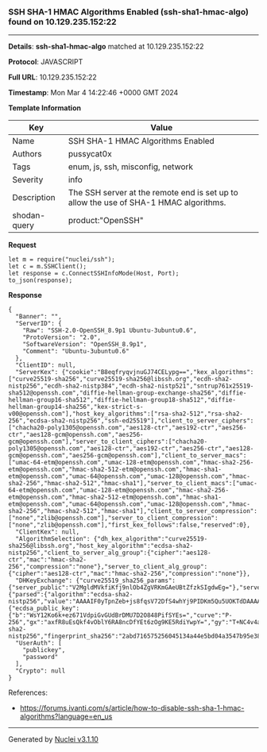 ### SSH SHA-1 HMAC Algorithms Enabled (ssh-sha1-hmac-algo) found on 10.129.235.152:22

----
**Details**: **ssh-sha1-hmac-algo** matched at 10.129.235.152:22

**Protocol**: JAVASCRIPT

**Full URL**: 10.129.235.152:22

**Timestamp**: Mon Mar 4 14:22:46 +0000 GMT 2024

**Template Information**

| Key | Value |
| --- | --- |
| Name | SSH SHA-1 HMAC Algorithms Enabled |
| Authors | pussycat0x |
| Tags | enum, js, ssh, misconfig, network |
| Severity | info |
| Description | The SSH server at the remote end is set up to allow the use of SHA-1 HMAC algorithms.<br> |
| shodan-query | product:"OpenSSH" |

**Request**
```http
let m = require("nuclei/ssh");
let c = m.SSHClient();
let response = c.ConnectSSHInfoMode(Host, Port);
to_json(response);
```

**Response**
```http
{
  "Banner": "",
  "ServerID": {
    "Raw": "SSH-2.0-OpenSSH_8.9p1 Ubuntu-3ubuntu0.6",
    "ProtoVersion": "2.0",
    "SoftwareVersion": "OpenSSH_8.9p1",
    "Comment": "Ubuntu-3ubuntu0.6"
  },
  "ClientID": null,
  "ServerKex": {"cookie":"B8eqfryqvjnuGJ74CELypg==","kex_algorithms":["curve25519-sha256","curve25519-sha256@libssh.org","ecdh-sha2-nistp256","ecdh-sha2-nistp384","ecdh-sha2-nistp521","sntrup761x25519-sha512@openssh.com","diffie-hellman-group-exchange-sha256","diffie-hellman-group16-sha512","diffie-hellman-group18-sha512","diffie-hellman-group14-sha256","kex-strict-s-v00@openssh.com"],"host_key_algorithms":["rsa-sha2-512","rsa-sha2-256","ecdsa-sha2-nistp256","ssh-ed25519"],"client_to_server_ciphers":["chacha20-poly1305@openssh.com","aes128-ctr","aes192-ctr","aes256-ctr","aes128-gcm@openssh.com","aes256-gcm@openssh.com"],"server_to_client_ciphers":["chacha20-poly1305@openssh.com","aes128-ctr","aes192-ctr","aes256-ctr","aes128-gcm@openssh.com","aes256-gcm@openssh.com"],"client_to_server_macs":["umac-64-etm@openssh.com","umac-128-etm@openssh.com","hmac-sha2-256-etm@openssh.com","hmac-sha2-512-etm@openssh.com","hmac-sha1-etm@openssh.com","umac-64@openssh.com","umac-128@openssh.com","hmac-sha2-256","hmac-sha2-512","hmac-sha1"],"server_to_client_macs":["umac-64-etm@openssh.com","umac-128-etm@openssh.com","hmac-sha2-256-etm@openssh.com","hmac-sha2-512-etm@openssh.com","hmac-sha1-etm@openssh.com","umac-64@openssh.com","umac-128@openssh.com","hmac-sha2-256","hmac-sha2-512","hmac-sha1"],"client_to_server_compression":["none","zlib@openssh.com"],"server_to_client_compression":["none","zlib@openssh.com"],"first_kex_follows":false,"reserved":0},
  "ClientKex": null,
  "AlgorithmSelection": {"dh_kex_algorithm":"curve25519-sha256@libssh.org","host_key_algorithm":"ecdsa-sha2-nistp256","client_to_server_alg_group":{"cipher":"aes128-ctr","mac":"hmac-sha2-256","compression":"none"},"server_to_client_alg_group":{"cipher":"aes128-ctr","mac":"hmac-sha2-256","compression":"none"}},
  "DHKeyExchange": {"curve25519_sha256_params":{"server_public":"V2MgldMVkfiKfj9nlOb4ZgVRKmGAeUBtZfzkSIgdwEg="},"server_signature":{"parsed":{"algorithm":"ecdsa-sha2-nistp256","value":"AAAAIF0yTpnZeb+js8fqsV72DfS4whYj9PIDKm5Qu5UOKTdDAAAAIQD36BYsotsjUwbhMxtRl56E4Pf5T+q/z1sdbiqDgkUt6w=="},"raw":"AAAAE2VjZHNhLXNoYTItbmlzdHAyNTYAAABJAAAAIF0yTpnZeb+js8fqsV72DfS4whYj9PIDKm5Qu5UOKTdDAAAAIQD36BYsotsjUwbhMxtRl56E4Pf5T+q/z1sdbiqDgkUt6w==","h":"EQgNxUMViRURY8S8tjXR2oLfgzWxMjXn93rq6GnnV80="},"server_host_key":{"ecdsa_public_key":{"b":"WsY12Ko6k+ez671VdpiGvGUdBrDMU7D2O848PifSYEs=","curve":"P-256","gx":"axfR8uEsQkf4vOblY6RA8ncDfYEt6zOg9KE5RdiYwpY=","gy":"T+NC4v4af5uO5+tKfA+eFivOM1drMV7Oy7ZAaDe/UfU=","length":256,"n":"/////wAAAAD//////////7zm+q2nF56E87nKwvxjJVE=","p":"/////wAAAAEAAAAAAAAAAAAAAAD///////////////8=","x":"zPjUf1BBQ8Jc3uUmxT59uNn+9Hgej95pyrwudLz3EvE=","y":"4vsJvjUJCcZgMYAmhHLXIGKnVv16ipqPaDom5cK9tig="},"raw":"AAAAE2VjZHNhLXNoYTItbmlzdHAyNTYAAAAIbmlzdHAyNTYAAABBBMz41H9QQUPCXN7lJsU+fbjZ/vR4Ho/eacq8LnS89xLx4vsJvjUJCcZgMYAmhHLXIGKnVv16ipqPaDom5cK9tig=","algorithm":"ecdsa-sha2-nistp256","fingerprint_sha256":"2abd716575256045134a44e5bd04a3547b95e3885f392389e8da6e001eee3f8f"}},
  "UserAuth": [
    "publickey",
    "password"
  ],
  "Crypto": null
}
```

References: 
- https://forums.ivanti.com/s/article/how-to-disable-ssh-sha-1-hmac-algorithms?language=en_us

----

Generated by [Nuclei v3.1.10](https://github.com/projectdiscovery/nuclei)